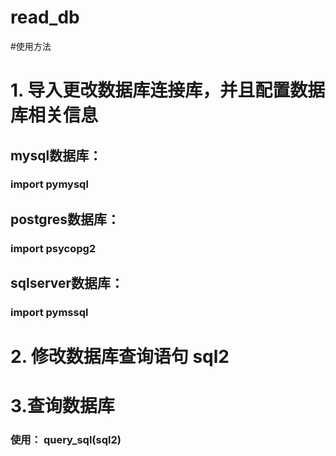 # read_db

#使用方法

# 1. 导入更改数据库连接库，并且配置数据库相关信息
## mysql数据库：
### import pymysql

## postgres数据库：
### import psycopg2

## sqlserver数据库：
### import pymssql

# 2. 修改数据库查询语句 sql2

# 3.查询数据库
### 使用： query_sql(sql2) 

